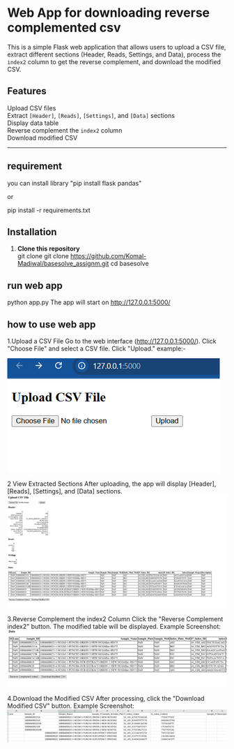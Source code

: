 # Web App for downloading reverse complemented csv 

This is a simple Flask web application that allows users to upload a CSV file, extract different sections (Header, Reads, Settings, and Data), process the `index2` column to get the reverse complement, and download the modified CSV.

## Features
Upload CSV files  
Extract `[Header]`, `[Reads]`, `[Settings]`, and `[Data]` sections  
Display data table  
Reverse complement the `index2` column  
Download modified CSV  

---
## requirement 
you can install library "pip install flask pandas"

or 

pip install -r requirements.txt


## Installation

1. **Clone this repository**  
   git clone git clone https://github.com/Komal-Madiwal/basesolve_assignm.git
   cd basesolve


## run web app 
python app.py
The app will start on http://127.0.0.1:5000/

## how to use web app 
1.Upload a CSV File
Go to the web interface (http://127.0.0.1:5000/).
Click "Choose File" and select a CSV file.
Click "Upload."
example:- 

![Upload CSV](screenshot/upload_csvfile.PNG)

2 View Extracted Sections
After uploading, the app will display [Header], [Reads], [Settings], and [Data] sections.
![Extracted Sections](screenshot/extract_header.PNG)


3️.Reverse Complement the index2 Column
Click the "Reverse Complement index2" button.
The modified table will be displayed.
Example Screenshot:
![reverse_complement](screenshot/reverse_complement_button.PNG)

4️.Download the Modified CSV
After processing, click the "Download Modified CSV" button.
Example Screenshot:
![download_modified_csv](screenshot/modified_csvfile.PNG)


